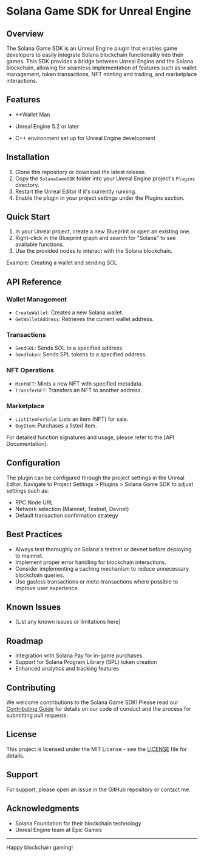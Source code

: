 # Solana Game SDK for Unreal Engine

## Overview

The Solana Game SDK is an Unreal Engine plugin that enables game developers to easily integrate Solana blockchain functionality into their games. This SDK provides a bridge between Unreal Engine and the Solana blockchain, allowing for seamless implementation of features such as wallet management, token transactions, NFT minting and trading, and marketplace interactions.

## Features

- **Wallet Man

- Unreal Engine 5.2 or later
- C++ environment set up for Unreal Engine development

## Installation

1. Clone this repository or download the latest release.
2. Copy the `SolanaGameSDK` folder into your Unreal Engine project's `Plugins` directory.
3. Restart the Unreal Editor if it's currently running.
4. Enable the plugin in your project settings under the Plugins section.

## Quick Start

1. In your Unreal project, create a new Blueprint or open an existing one.
2. Right-click in the Blueprint graph and search for "Solana" to see available functions.
3. Use the provided nodes to interact with the Solana blockchain.

Example: Creating a wallet and sending SOL

## API Reference

### Wallet Management
- `CreateWallet`: Creates a new Solana wallet.
- `GetWalletAddress`: Retrieves the current wallet address.

### Transactions
- `SendSOL`: Sends SOL to a specified address.
- `SendToken`: Sends SPL tokens to a specified address.

### NFT Operations
- `MintNFT`: Mints a new NFT with specified metadata.
- `TransferNFT`: Transfers an NFT to another address.

### Marketplace
- `ListItemForSale`: Lists an item (NFT) for sale.
- `BuyItem`: Purchases a listed item.

For detailed function signatures and usage, please refer to the [API Documentation].

## Configuration

The plugin can be configured through the project settings in the Unreal Editor. Navigate to Project Settings > Plugins > Solana Game SDK to adjust settings such as:

- RPC Node URL
- Network selection (Mainnet, Testnet, Devnet)
- Default transaction confirmation strategy

## Best Practices

- Always test thoroughly on Solana's testnet or devnet before deploying to mainnet.
- Implement proper error handling for blockchain interactions.
- Consider implementing a caching mechanism to reduce unnecessary blockchain queries.
- Use gasless transactions or meta-transactions where possible to improve user experience.

## Known Issues

- [List any known issues or limitations here]

## Roadmap

- Integration with Solana Pay for in-game purchases
- Support for Solana Program Library (SPL) token creation
- Enhanced analytics and tracking features

## Contributing

We welcome contributions to the Solana Game SDK! Please read our [Contributing Guide](CONTRIBUTING.md) for details on our code of conduct and the process for submitting pull requests.

## License

This project is licensed under the MIT License - see the [LICENSE](LICENSE) file for details.

## Support

For support, please open an issue in the GitHub repository or contact me.

## Acknowledgments

- Solana Foundation for their blockchain technology
- Unreal Engine team at Epic Games

---

Happy blockchain gaming! 
